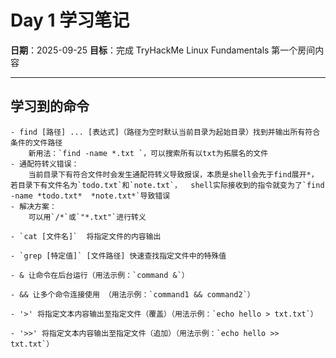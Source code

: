 ﻿# Day 1 学习笔记

**日期**：2025-09-25
**目标**：完成 TryHackMe Linux Fundamentals 第一个房间内容

---

## 学习到的命令

```
- find [路径] ... [表达式]（路径为空时默认当前目录为起始目录）找到并输出所有符合条件的文件路径
 	新用法：`find -name *.txt `，可以搜索所有以txt为拓展名的文件
- 通配符转义错误：
	当前目录下有符合文件时会发生通配符转义导致报误，本质是shell会先于find展开*，若目录下有文件名为`todo.txt`和`note.txt`，	shell实际接收到的指令就变为了`find -name *todo.txt*  *note.txt*`导致错误
- 解决方案：
	可以用`/*`或`"*.txt"`进行转义

- `cat [文件名]`  将指定文件的内容输出

- `grep [特定值]` [文件路径] 快速查找指定文件中的特殊值

- & 让命令在后台运行（用法示例：`command &`）

- && 让多个命令连接使用 （用法示例：`command1 && command2`）

- '>' 将指定文本内容输出至指定文件（覆盖）（用法示例：`echo hello > txt.txt`）

- '>>' 将指定文本内容输出至指定文件（追加）（用法示例：`echo hello >> txt.txt`）

```



